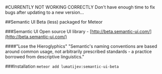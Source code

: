 #CURRENTLY NOT WORKING CORRECTLY
Don't have enough time to fix bugs after updating to a new version...

##Semantic UI Beta (less) packaged for Meteor

###Semantic UI
Open source UI library - [http://beta.semantic-ui.com/](http://beta.semantic-ui.com/)

####"Lose the Hieroglyphics"
"Semantic's naming conventions are based around common usage, not arbitrarily prescribed standards - a practice borrowed from descriptive linguistics."

###Installation
`meteor add lumatijev:semantic-ui-beta`
